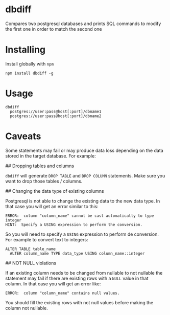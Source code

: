 # dbdiff
Compares two postgresql databases and prints SQL commands to modify the first one in order to match the second one

# Installing

Install globally with `npm`

```
npm install dbdiff -g
```

# Usage

```
dbdiff
  postgres://user:pass@host[:port]/dbname1
  postgres://user:pass@host[:port]/dbname2
```

# Caveats

Some statements may fail or may produce data loss depending on the data stored in the target database. For example:

## Dropping tables and columns

`dbdiff` will generate `DROP TABLE` and `DROP COLUMN` statements. Make sure you want to drop those tables / columns.

## Changing the data type of existing columns

Postgresql is not able to change the existing data to the new data type. In that case you will get an error similar to this:

```
ERROR:  column "column_name" cannot be cast automatically to type integer
HINT:  Specify a USING expression to perform the conversion.
```

So you will need to specify a `USING` expression to perform de conversion. For example to convert text to integers:

```
ALTER TABLE table_name
  ALTER column_name TYPE data_type USING column_name::integer
```

## NOT NULL violations

If an existing column needs to be changed from nullable to not nullable the statement may fail if there are existing rows with a `NULL` value in that column.
In that case you will get an error like:

```
ERROR:  column "column_name" contains null values.
```

You should fill the existing rows with not null values before making the column not nullable.
